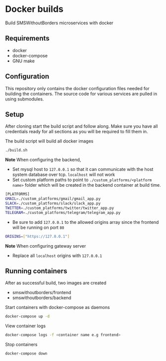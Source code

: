 # Docker builds

Build SMSWithoutBorders microservices with docker

## Requirements 

- docker
- docker-compose 
- GNU make

## Configuration

This repository only contains the docker configuration files needed for building the containers. The source code for various services are pulled in using submodules.

## Setup

After cloning start the build script and follow along. Make sure you have all credentials ready for all sections as you will be required to fill them in.

The build script will build all docker images

```bash
./build.sh
```

**Note** When configuring the backend,

- Set mysql host to `127.0.0.1` so that it can communicate with the host system database over tcp. `localhost` will not work
- Set custom platform paths to point to `./custom_platforms/<platform name>` folder which will be created in the backend container at build time.

```bash
[PLATFORMS]
GMAIL=./custom_platforms/gmail/gmail_app.py
SLACK=./custom_platforms/slack/slack_app.py
TWITTER=./custom_platforms/twitter/twitter_app.py
TELEGRAM=./custom_platforms/telegram/telegram_app.py
```

- Be sure to add `127.0.0.1` to the allowed origins array since the frontend will be running on port `80`

```bash
ORIGINS=["https://127.0.0.1"]
```

**Note** When configuring gateway server

- Replace all `localhost` origins with `127.0.0.1`

## Running containers

After as successful build, two images are created

- smswithoutborders/frontend
- smswithoutborders/backend

Start containers with docker-compose as daemons

```bash
docker-compose up -d
```

View container logs

```bash
docker-compose logs -f <container name e.g frontend>
```

Stop containers

```bash
docker-compose down
```
